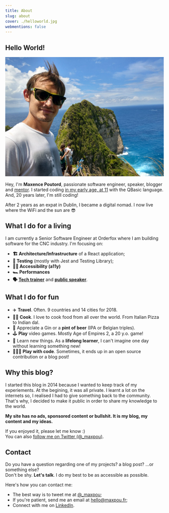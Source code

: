 ```yaml
---
title: About
slug: about
cover: ./helloworld.jpg
webmentions: false
---
```


## Hello World!

![a picture of me](../../images/me.jpeg)

Hey, I'm **Maxence Poutord**, passionate software engineer, speaker, blogger and
[mentor](https://mentors.codingcoach.io/?name=Maxence+Poutord). I started coding
[in my early age, at 11](https://twitter.com/_maxpou/status/771701472199340032) with the QBasic
language. And, 20 years later, I'm still coding!

After 2 years as an expat in Dublin, I became a digital nomad. I now live where the WiFi and the sun
are 😎

## What I do for a living

I am currently a Senior Software Engineer at Orderfox where I am building software for the CNC
industry. I'm focusing on:

- **🏗 Architecture/Infrastructure** of a React application;
- **🚦 Testing** (mostly with Jest and Testing Library);
- **👨‍🦯 Accessibility (a11y)**
- **🏎 Performances**
- **🗣 [Tech trainer](./speaking#trainings--workshop)** and **[public speaker](./speaking)**.

## What I do for fun

- ✈️ **Travel**. Often. 9 countries and 14 cities for 2018.
- 👨‍🍳 **Cook**. I love to cook food from all over the world. From Italian Pizza to Indian dal.
- 🍺 Appreciate a Gin or a **pint of beer** (IPA or Belgian triples).
- 🕹 **Play** video games. Mostly Age of Empires 2, a 20 y.o. game!
- 📘 Learn new things. As a **lifelong learner**, I can't imagine one day without learning something
  new!
- 👨🏼‍💻 **Play with code**. Sometimes, it ends up in an open source contribution or a blog post!

## Why this blog?

I started this blog in 2014 because I wanted to keep track of my experiements. At the begining, it
was all private. I learnt a lot on the internets so, I realised I had to give something back to the
community. That's why, I decided to make it public in order to share my knowledge to the world.

**My site has no ads, sponsored content or bullshit. It is my blog, my content and my ideas.**

If you enjoyed it, please let me know :)  
You can also [follow me on Twitter (@\_maxpou)](https://twitter.com/_maxpou).

## Contact

Do you have a question regarding one of my projects? a blog post? ...or something else?  
Don't be shy. **Let's talk**. I do my best to be as accessible as possible.

Here's how you can contact me:

- The best way is to tweet me at [@\_maxpou](https://twitter.com/_maxpou);
- If you're patient, send me an email at [hello@maxpou.fr](mailto:hello@maxpou.fr);
- Connect with me on [LinkedIn](http://fr.linkedin.com/in/maxpou).

